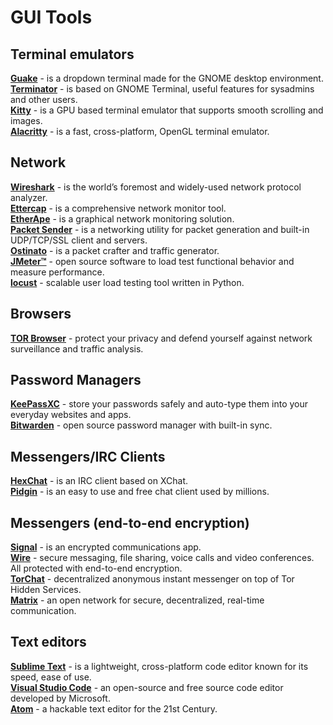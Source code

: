 
# GUI Tools 

## Terminal emulators

<p>
 <a href="https://github.com/Guake/guake"><b>Guake</b></a> - is a dropdown terminal made for the GNOME desktop environment.<br/>
 <a href="https://gnometerminator.blogspot.com/p/introduction.html"><b>Terminator</b></a> - is based on GNOME Terminal, useful features for sysadmins and other users.<br/>
 <a href="https://sw.kovidgoyal.net/kitty/"><b>Kitty</b></a> - is a GPU based terminal emulator that supports smooth scrolling and images.<br/>
 <a href="https://github.com/alacritty/alacritty"><b>Alacritty</b></a> - is a fast, cross-platform, OpenGL terminal emulator.<br/>
</p>

## Network

<p>
 <a href="https://www.wireshark.org/"><b>Wireshark</b></a> - is the world’s foremost and widely-used network protocol analyzer.<br/>
 <a href="https://www.ettercap-project.org/"><b>Ettercap</b></a> - is a comprehensive network monitor tool.<br/>
 <a href="https://etherape.sourceforge.io/"><b>EtherApe</b></a> - is a graphical network monitoring solution.<br/>
 <a href="https://packetsender.com/"><b>Packet Sender</b></a> - is a networking utility for packet generation and built-in UDP/TCP/SSL client and servers.<br/>
 <a href="https://ostinato.org/"><b>Ostinato</b></a> - is a packet crafter and traffic generator.<br/>
 <a href="https://jmeter.apache.org/"><b>JMeter™</b></a> - open source software to load test functional behavior and measure performance.<br/>
 <a href="https://github.com/locustio/locust"><b>locust</b></a> - scalable user load testing tool written in Python.<br/>
</p>

## Browsers

<p>
 <a href="https://www.torproject.org/"><b>TOR Browser</b></a> - protect your privacy and defend yourself against network surveillance and traffic analysis.<br/>
</p>

## Password Managers

<p>
 <a href="https://keepassxc.org/"><b>KeePassXC</b></a> - store your passwords safely and auto-type them into your everyday websites and apps.<br/>
 <a href="https://bitwarden.com/"><b>Bitwarden</b></a> - open source password manager with built-in sync.<br/>
</p>

## Messengers/IRC Clients

<p>
 <a href="https://hexchat.github.io/index.html"><b>HexChat</b></a> - is an IRC client based on XChat.<br/>
 <a href="https://pidgin.im/"><b>Pidgin</b></a> - is an easy to use and free chat client used by millions.<br/>
</p>

## Messengers (end-to-end encryption)

<p>
 <a href="https://www.signal.org/"><b>Signal</b></a> - is an encrypted communications app.<br/>
 <a href="https://wire.com/en/"><b>Wire</b></a> - secure messaging, file sharing, voice calls and video conferences. All protected with end-to-end encryption.<br/>
 <a href="https://github.com/prof7bit/TorChat"><b>TorChat</b></a> - decentralized anonymous instant messenger on top of Tor Hidden Services.<br/>
 <a href="https://matrix.org/"><b>Matrix</b></a> - an open network for secure, decentralized, real-time communication.<br/>
</p>

## Text editors

<p>
 <a href="https://www.sublimetext.com/3"><b>Sublime Text</b></a> - is a lightweight, cross-platform code editor known for its speed, ease of use.<br/>
 <a href="https://code.visualstudio.com/"><b>Visual Studio Code</b></a> - an open-source and free source code editor developed by Microsoft.<br/>
 <a href="https://atom.io/"><b>Atom</b></a> - a hackable text editor for the 21st Century.<br/>
</p>
